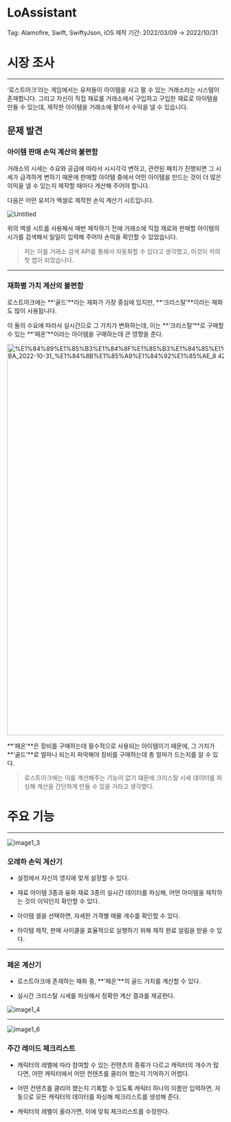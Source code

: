 # LoAssistant

Tag: Alamofire, Swift, SwiftyJson, iOS
제작 기간: 2022/03/09 → 2022/10/31

# 시장 조사

---

‘로스트아크’라는 게임에서는 유저들이 아이템을 사고 팔 수 있는 거래소라는 시스템이 존재합니다. 그리고 자신이 직접 재료를 거래소에서 구입하고 구입한 재료로 아이템을 만들 수 있는데, 제작한 아이템을 거래소에 팔아서 수익을 낼 수 있습니다. 

## 문제 발견

### 아이템 판매 손익 계산의 불편함

거래소의 시세는 수요와 공급에 따라서 시시각각 변하고, 관련된 패치가 진행되면 그 시세가 급격하게 변하기 때문에 판매할 아이템 중에서 어떤 아이템을 만드는 것이 더 많은 이익을 낼 수 있는지 제작할 때마다 계산해 주어야 합니다. 

다음은 어떤 유저가 엑셀로 제작한 손익 계산기 시트입니다. 

![Untitled](https://user-images.githubusercontent.com/103010507/200717482-3f0c28cd-3f5c-4a2d-8499-82176aa30241.png)

위의 엑셀 시트를 사용해서 매번 제작하기 전에 거래소에 직접 재료와 판매할 아이템의 시가를 검색해서 일일이 입력해 주어야 손익을 확인할 수 있었습니다. 

> 저는 이를 거래소 검색 API를 통해서 자동화할 수 있다고 생각했고, 이것이 저의 첫 앱이 되었습니다.
> 

---

### **재화별 가치 계산의 불편함**

로스트아크에는 **‘골드’**라는 재화가 가장 중심에 있지만, **‘크리스탈’**이라는 재화도 많이 사용됩니다. 

이 둘의 수요에 따라서 실시간으로 그 가치가 변화하는데, 이는 **‘크리스탈’**로 구매할 수 있는 **‘페온’**이라는 아이템을 구매하는데 큰 영향을 준다. 

<img width="910" alt="%E1%84%89%E1%85%B3%E1%84%8F%E1%85%B3%E1%84%85%E1%85%B5%E1%86%AB%E1%84%89%E1%85%A3%E1%86%BA_2022-10-31_%E1%84%8B%E1%85%A9%E1%84%92%E1%85%AE_8 42 28" src="https://user-images.githubusercontent.com/103010507/200717544-caae5339-33f0-4434-ab8c-d41c6ddb4db2.png">

**‘페온’**은 장비를 구매하는데 필수적으로 사용되는 아이템이기 때문에, 그 가치가 **‘골드’**로 얼마나 되는지 파악해야 장비를 구매하는데 총 얼마가 드는지를 알 수 있다.  

> 로스트아크에는 이를 계산해주는 기능이 없기 떄문에 크리스탈 시세 데이터를 파싱해 계산을 간단하게 만들 수 있을 거라고 생각했다.
> 

# 주요 기능

---

![image1_3](https://user-images.githubusercontent.com/103010507/200717560-c91343e4-b3dd-4a7e-a96a-254c80deffb6.jpeg)

### 오레하 손익 계산기

- 설정에서 자신의 영지에 맞게 설정할 수 있다.

- 재료 아이템 3종과 융화 재료 3종의 실시간 데이터를 파싱해, 어떤 아이템을 제작하는 것이 이익인지 확인할 수 있다.

- 아이템 셀을 선택하면, 자세한 가격별 매물 개수를 확인할 수 있다.

- 아이템 제작, 판매 사이클을 효율적으로 실행하기 위해 제작 완료 알림을 받을 수 있다.

---

### 페온 계산기

- 로스트아크에 존재하는 재화 중, **‘페온’**의 골드 가치를 계산할 수 있다.

- 실시간 크리스탈 시세를 파싱해서 정확한 계산 결과를 제공한다.

![image1_4](https://user-images.githubusercontent.com/103010507/200717573-2c09bd22-4c0f-415a-bfc1-c1d2d306abab.jpeg)

---

![image1_6](https://user-images.githubusercontent.com/103010507/200717592-800c65c7-973e-438e-a638-01ae8cf1fff2.jpeg)

### 주간 레이드 체크리스트

- 캐릭터의 레벨에 따라 참여할 수 있는 컨텐츠의 종류가 다르고 캐릭터의 개수가 많다면, 어떤 캐릭터에서 어떤 컨텐츠를 클리어 했는지 기억하기 어렵다.

- 어떤 컨텐츠를 클리어 했는지 기록할 수 있도록 캐릭터 하나의 이름만 입력하면, 자동으로 모든 캐릭터의 데이터를 파싱해 체크리스트를 생성해 준다.

- 캐릭터의 레벨이 올라가면, 이에 맞춰 체크리스트를 수정한다.
